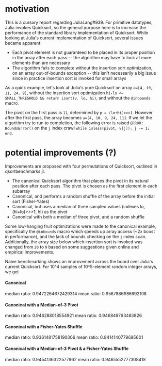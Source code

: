 motivation
=====================

This is a cursory report regarding JuliaLang#939. For primitive datatypes, Julia invokes Quicksort, so the general purpose here is to increase the performance of the standard library implementation of Quicksort. While looking at Julia's current implementation of Quicksort, several issues became apparent:

- Each pivot element is not guaranteed to be placed in its proper position in the array after each pass
-- the algorithm may have to look at more elements than are necessary
- The algorithm fails to complete without the insertion sort optimization, on an array out-of-bounds exception
-- this isn't necessarily a big issue since in practice insertion sort is invoked for small arrays

As a quick example, let's look at Julia's pure Quicksort on array ```a=[4, 10, 11, 24, 9]```, without the insertion sort optimization ```hi-lo <= SMALL_THRESHOLD && return isort(v, lo, hi)```, and without the ```@inbounds``` macro.

The pivot on the first pass is ```11```, determined by ```p = (lo+hi)>>>1```. However after the first pass, the array becomes ```a=[4, 10, 9, 24, 11]```. If we let the algorithm try to run to completion, the following error is raised ```ERROR: BoundsError()``` on the ```j``` index crawl ```while isless(pivot, v[j]); j -= 1; end```.

potential improvements (?)
=====================

Improvements are proposed with four permutations of Quicksort, outlined in qsortbenchmarks.jl. 

- The canonical Quicksort algorithm that places the pivot in its natural position after each pass. The pivot is chosen as the first element in each subarray
- Canonical, and performs a random shuffle of the array before the initial sort (Fisher-Yates)
- Canonical, but uses a median of three sampled values (indexes lo, (hi+lo)>>>1, hi) as the pivot
- Canonical with both a median of three pivot, and a random shuffle

Some low-hanging fruit optimizations were made to the canonical example, specifically the ```@inbounds``` macro which speeds up array access (~2x boost in performance), and the lack of bounds checking on the ```j``` index scan. Additionally, the array size below which insertion sort is invoked was changed from ```20``` to ```9``` based on some suggestions given online and empirical improvements. 

Naive benchmarking shows an improvement across the board over Julia's current Quicksort. For 10^4 samples of 10^5-element random integer arrays, we get

<h4>Canonical</h4>
median ratio:    0.9472264672429314
mean ratio:      0.9567886986692108

<h4>Canonical with a Median-of-3 Pivot</h4>
median ratio:    0.946288018554921
mean ratio:      0.946846763463826

<h4>Canonical with a Fisher-Yates Shuffle</h4>
median ratio:    0.9361481758190309
mean ratio:      0.9414140779695601

<h4>Canonical with a Median-of-3 Pivot & a Fisher-Yates Shuffle</h4>
median ratio:    0.9454136322577962
mean ratio:      0.9465552777308418
